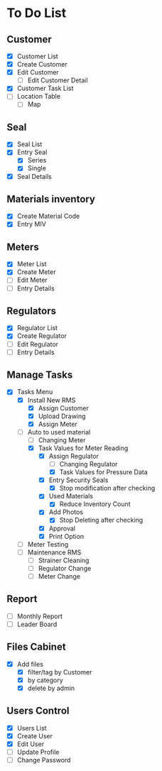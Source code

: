 # To Do List

## Customer

- [x] Customer List
- [x] Create Customer
- [x] Edit Customer
    - [ ] Edit Customer Detail
- [x] Customer Task List
- [ ] Location Table
    - [ ] Map

## Seal

- [x] Seal List
- [x] Entry Seal
    - [x] Series
    - [x] Single
- [x] Seal Details

## Materials inventory

- [x] Create Material Code
- [x] Entry MIV

## Meters

- [x] Meter List
- [x] Create Meter
- [ ] Edit Meter
- [ ] Entry Details

## Regulators

- [x] Regulator List
- [x] Create Regulator
- [ ] Edit Regulator
- [ ] Entry Details

## Manage Tasks

- [x] Tasks Menu
    - [x] Install New RMS
        - [x] Assign Customer
        - [x] Upload Drawing
        - [x] Assign Meter
    - [ ] Auto to used material
        - [ ] Changing Meter
        - [x] Task Values for Meter Reading
            - [x] Assign Regulator
                - [ ] Changing Regulator
                - [x] Task Values for Pressure Data
            - [x] Entry Security Seals
                - [x] Stop modification after checking
            - [x] Used Materials
                - [x] Reduce Inventory Count
            - [x] Add Photos
                - [x] Stop Deleting after checking
            - [x] Approval
            - [x] Print Option
    - [ ] Meter Testing
    - [ ] Maintenance RMS
        - [ ] Strainer Cleaning
        - [ ] Regulator Change
        - [ ] Meter Change

## Report

- [ ] Monthly Report
- [ ] Leader Board

## Files Cabinet

- [x] Add files
    - [x] filter/tag by Customer
    - [x] by category
    - [x] delete by admin

## Users Control

- [x] Users List
- [x] Create User
- [x] Edit User
- [ ] Update Profile
- [ ] Change Password
